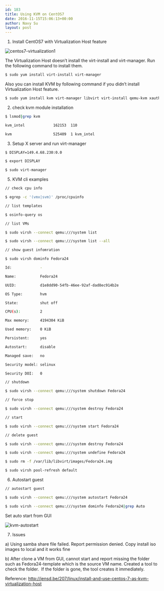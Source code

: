 ```yaml
---
id: 183
title: Using KVM on CentOS7
date: 2016-11-15T15:06:13+00:00
author: Navy Su
layout: post
---
```

1. Install CentOS7 with Virtualization Host feature
  
<img class="alignnone wp-image-184 size-full" src="https://i1.wp.com/navysu.x10host.com/wp-content/uploads/2016/11/centos7-virtualization1.png?fit=840%2C623" alt="centos7-virtualization1" srcset="https://i1.wp.com/navysu.x10host.com/wp-content/uploads/2016/11/centos7-virtualization1.png?w=1018 1018w, https://i1.wp.com/navysu.x10host.com/wp-content/uploads/2016/11/centos7-virtualization1.png?resize=300%2C222 300w, https://i1.wp.com/navysu.x10host.com/wp-content/uploads/2016/11/centos7-virtualization1.png?resize=768%2C570 768w" sizes="(max-width: 709px) 85vw, (max-width: 909px) 67vw, (max-width: 1362px) 62vw, 840px" data-recalc-dims="1" />

The Virtualization Host doesn&#8217;t install the virt-install and virt-manager. Run the following command to install them.

```bash
$ sudo yum install virt-install virt-manager
```

Also you can install KVM by following command if you didn&#8217;t install Virtualization Host feature.

```bash
$ sudo yum install kvm virt-manager libvirt virt-install qemu-kvm xauth dejavu-lgc-sans-fonts

```

2. check kvm module installation

```bash
$ lsmod|grep kvm

kvm_intel             162153  110

kvm                   525409  1 kvm_intel
```

3. Setup X server and run virt-manager

```bash
$ DISPLAY=149.4.68.230:0.0

$ export DISPLAY

$ sudo virt-manager
```

5. KVM cli examples

```bash
// check cpu info

$ egrep -c '(vmx|svm)' /proc/cpuinfo
```

```bash
// list templates

$ osinfo-query os
```

```bash
// list VMs

$ sudo virsh --connect qemu:///system list

$ sudo virsh --connect qemu:///system list --all

```

```bash
// show guest infomration

$ sudo virsh dominfo Fedora24

Id:             -

Name:           Fedora24

UUID:           d1e8dd90-54fb-46ee-92af-dad8ec914b2e

OS Type:        hvm

State:          shut off

CPU(s):         2

Max memory:     4194304 KiB

Used memory:    0 KiB

Persistent:     yes

Autostart:      disable

Managed save:   no

Security model: selinux

Security DOI:   0

```

```bash
// shutdown

$ sudo virsh --connect qemu:///system shutdown Fedora24

// force stop

$ sudo virsh --connect qemu:///system destroy Fedora24

// start

$ sudo virsh --connect qemu:///system start Fedora24

```

```bash
// delete guest

$ sudo virsh --connect qemu:///system destroy Fedora24

$ sudo virsh --connect qemu:///system undefine Fedora24

$ sudo rm -f /var/lib/libvirt/images/Fedora24.img

$ sudo virsh pool-refresh default

```

6. Autostart guest

```bash
// autostart guest

$ sudo virsh --connect qemu:///system autostart Fedora24

$ sudo virsh --connect qemu:///system dominfo Fedora24|grep Auto

```

Set auto start from GUI

<img class="alignnone wp-image-187 size-large" src="https://i1.wp.com/navysu.x10host.com/wp-content/uploads/2016/11/KVM-autostart-1024x861.png?fit=840%2C706" alt="kvm-autostart" srcset="https://i0.wp.com/navysu.x10host.com/wp-content/uploads/2016/11/KVM-autostart.png?resize=1024%2C861 1024w, https://i0.wp.com/navysu.x10host.com/wp-content/uploads/2016/11/KVM-autostart.png?resize=300%2C252 300w, https://i0.wp.com/navysu.x10host.com/wp-content/uploads/2016/11/KVM-autostart.png?resize=768%2C646 768w, https://i0.wp.com/navysu.x10host.com/wp-content/uploads/2016/11/KVM-autostart.png?w=1031 1031w" sizes="(max-width: 709px) 85vw, (max-width: 909px) 67vw, (max-width: 1362px) 62vw, 840px" data-recalc-dims="1" />

7. Issues

a) Using samba share file failed. Report permission denied. Copy install iso images to local and it works fine

b) After clone a VM from GUI, cannot start and report missing the folder such as Fedora24-template which is the source VM name. Created a tool to check the folder.  If the folder is gone, the tool creates it immediately.

Reference: <http://jensd.be/207/linux/install-and-use-centos-7-as-kvm-virtualization-host>